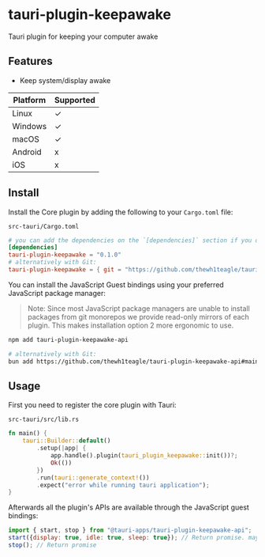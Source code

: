 # tauri-plugin-keepawake

Tauri plugin for keeping your computer awake

## Features

- Keep system/display awake

| Platform | Supported |
| -------- | --------- |
| Linux    | ✓         |
| Windows  | ✓         |
| macOS    | ✓         |
| Android  | x         |
| iOS      | x         |



## Install

Install the Core plugin by adding the following to your `Cargo.toml` file:

`src-tauri/Cargo.toml`

```toml
# you can add the dependencies on the `[dependencies]` section if you do not target mobile
[dependencies]
tauri-plugin-keepawake = "0.1.0"
# alternatively with Git:
tauri-plugin-keepawake = { git = "https://github.com/thewh1teagle/tauri-plugin-keepawake", branch = "main" }
```

You can install the JavaScript Guest bindings using your preferred JavaScript package manager:

> Note: Since most JavaScript package managers are unable to install packages from git monorepos we provide read-only mirrors of each plugin. This makes installation option 2 more ergonomic to use.

```sh
npm add tauri-plugin-keepawake-api

# alternatively with Git:
bun add https://github.com/thewh1teagle/tauri-plugin-keepawake-api#main
```

## Usage

First you need to register the core plugin with Tauri:

`src-tauri/src/lib.rs`

```rust
fn main() {
    tauri::Builder::default()
        .setup(|app| {
            app.handle().plugin(tauri_plugin_keepawake::init())?;
            Ok(())
        })
        .run(tauri::generate_context!())
        .expect("error while running tauri application");
}
```

Afterwards all the plugin's APIs are available through the JavaScript guest bindings:

```javascript
import { start, stop } from "@tauri-apps/tauri-plugin-keepawake-api";
start({display: true, idle: true, sleep: true}); // Return promise. may fail
stop(); // Return promise
```

